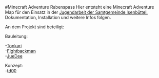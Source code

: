 #Minecraft Adventure Rabenspass
Hier entsteht eine Minecraft Adventure Map für den Einsatz in der [Jugendarbeit der Samtgemeinde Isenbüttel.](http://rabenspass.de)
Dokumentation, Installation und weitere Infos folgen.

An dem Projekt sind beteiligt:

Bauleitung:
  
-[Tonkari](https://github.com/Tonkari)  
-[Fightbackman](https://github.com/Fightbackman)  
-[JueDee](https://facebook.com/xXYueDeeXx)  

Konzept:  
-[td00](https://github.com/td--)
